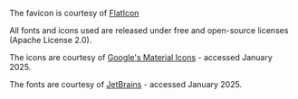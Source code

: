 The favicon is courtesy of [FlatIcon](https://www.flaticon.com/free-icon/data-flow_1953351?term=graph&page=1&position=43&origin=tag&related_id=1953351)

All fonts and icons used are released under free and open-source licenses (Apache License 2.0).

The icons are courtesy of [Google's Material Icons](https://fonts.google.com/icons?icon.size=24&icon.color=%23000000) - accessed January 2025.

The fonts are courtesy of [JetBrains](https://www.jetbrains.com/lp/mono/) - accessed January 2025.
